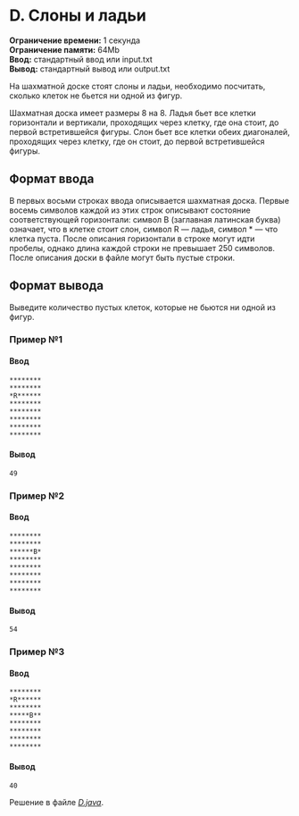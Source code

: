 # D. Слоны и ладьи

**Ограничение времени:** 1 секунда  
**Ограничение памяти:** 64Mb  
**Ввод:** стандартный ввод или input.txt  
**Вывод:** стандартный вывод или output.txt  

На шахматной доске стоят слоны и ладьи, необходимо посчитать, сколько клеток не бьется ни одной из фигур.

Шахматная доска имеет размеры 8 на 8. Ладья бьет все клетки горизонтали и вертикали, проходящих через клетку, где она стоит, до первой встретившейся фигуры. Слон бьет все клетки обеих диагоналей, проходящих через клетку, где он стоит, до первой встретившейся фигуры.

## Формат ввода
В первых восьми строках ввода описывается шахматная доска. Первые восемь символов каждой из этих строк описывают состояние соответствующей горизонтали: символ B (заглавная латинская буква) означает, что в клетке стоит слон, символ R — ладья, символ * — что клетка пуста. После описания горизонтали в строке могут идти пробелы, однако длина каждой строки не превышает 250 символов. После описания доски в файле могут быть пустые строки.

## Формат вывода
Выведите количество пустых клеток, которые не бьются ни одной из фигур.

### Пример №1
#### Ввод
```
********
********
*R******
********
********
********
********
********
```
#### Вывод
```
49
```

### Пример №2
#### Ввод
```
********
********
******B*
********
********
********
********
********
```
#### Вывод
```
54
```

### Пример №3
#### Ввод
```
********
*R******
********
*****B**
********
********
********
********
```
#### Вывод
```
40
```

Решение в файле [*D.java*](D.java).